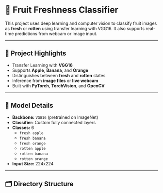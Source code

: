 # 🍎 Fruit Freshness Classifier

This project uses deep learning and computer vision to classify fruit images as **fresh** or **rotten** using transfer learning with VGG16. It also supports real-time predictions from webcam or image input.

---

## 📌 Project Highlights

- Transfer Learning with **VGG16**
- Supports **Apple**, **Banana**, and **Orange**
- Distinguishes between **fresh** and **rotten** states
- Inference from **image files** or **live webcam**
- Built with **PyTorch**, **TorchVision**, and **OpenCV**

---

## 🧠 Model Details

- **Backbone:** `VGG16` (pretrained on ImageNet)
- **Classifier:** Custom fully connected layers
- **Classes:** 6
  - `fresh apple`
  - `fresh banana`
  - `fresh orange`
  - `rotten apple`
  - `rotten banana`
  - `rotten orange`
- **Input Size:** 224x224

---

## 🗂️ Directory Structure

